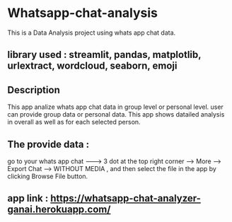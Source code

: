 # Whatsapp-chat-analysis
This is a Data Analysis project using whats app chat data.

## library used : streamlit, pandas, matplotlib, urlextract, wordcloud, seaborn, emoji

## Description
This app analize whats app chat data in group level or personal level. user can provide group data or personal data. This app shows datailed analysis in overall as well as for each selected person.

## The provide data :
go to your whats app chat ---> 3 dot at the top right corner --> More --> Export Chat --> WITHOUT MEDIA , and then select the file in the app by clicking Browse File button.

## app link : https://whatsapp-chat-analyzer-ganai.herokuapp.com/
